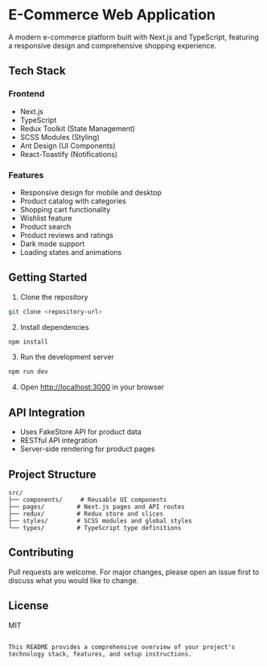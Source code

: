 
# E-Commerce Web Application

A modern e-commerce platform built with Next.js and TypeScript, featuring a responsive design and comprehensive shopping experience.

## Tech Stack

### Frontend
- Next.js
- TypeScript
- Redux Toolkit (State Management)
- SCSS Modules (Styling)
- Ant Design (UI Components)
- React-Toastify (Notifications)

### Features
- Responsive design for mobile and desktop
- Product catalog with categories
- Shopping cart functionality
- Wishlist feature
- Product search
- Product reviews and ratings
- Dark mode support
- Loading states and animations

## Getting Started

1. Clone the repository
```bash
git clone <repository-url>
```

2. Install dependencies
```bash
npm install
```

3. Run the development server
```bash
npm run dev
```

4. Open [http://localhost:3000](http://localhost:3000) in your browser

## API Integration
- Uses FakeStore API for product data
- RESTful API integration
- Server-side rendering for product pages

## Project Structure
```
src/
├── components/     # Reusable UI components
├── pages/         # Next.js pages and API routes
├── redux/         # Redux store and slices
├── styles/        # SCSS modules and global styles
└── types/         # TypeScript type definitions
```

## Contributing
Pull requests are welcome. For major changes, please open an issue first to discuss what you would like to change.

## License
MIT
```

This README provides a comprehensive overview of your project's technology stack, features, and setup instructions.
